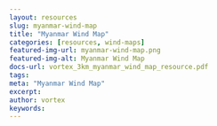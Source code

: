 ```yaml
---
layout: resources
slug: myanmar-wind-map
title: "Myanmar Wind Map"
categories: [resources, wind-maps]
featured-img-url: myanmar-wind-map.png
featured-img-alt: Myanmar Wind Map
docs-url: vortex_3km_myanmar_wind_map_resource.pdf
tags:
meta: "Myanmar Wind Map"
excerpt: 
author: vortex
keywords: 
---
```

